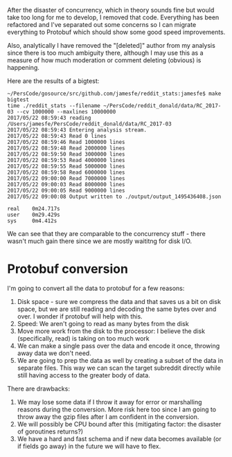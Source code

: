 After the disaster of concurrency, which in theory sounds fine but would take too long for me to develop, I removed that code.  Everything has been refactored and I've separated out some concerns so I can migrate everything to Protobuf which should show some good speed improvements.

Also, analytically I have removed the "[deleted]" author from my analysis since there is too much ambiguity there, although I may use this as a measure of how much moderation or comment deleting (obvious) is happening.

Here are the results of a bigtest:

```
~/PersCode/gosource/src/github.com/jamesfe/reddit_stats:jamesfe$ make bigtest
time ./reddit_stats --filename ~/PersCode/reddit_donald/data/RC_2017-03 --cv 1000000 --maxlines 10000000
2017/05/22 08:59:43 reading /Users/jamesfe/PersCode/reddit_donald/data/RC_2017-03
2017/05/22 08:59:43 Entering analysis stream.
2017/05/22 08:59:43 Read 0 lines
2017/05/22 08:59:46 Read 1000000 lines
2017/05/22 08:59:48 Read 2000000 lines
2017/05/22 08:59:50 Read 3000000 lines
2017/05/22 08:59:53 Read 4000000 lines
2017/05/22 08:59:55 Read 5000000 lines
2017/05/22 08:59:58 Read 6000000 lines
2017/05/22 09:00:00 Read 7000000 lines
2017/05/22 09:00:03 Read 8000000 lines
2017/05/22 09:00:05 Read 9000000 lines
2017/05/22 09:00:08 Output written to ./output/output_1495436408.json

real    0m24.717s
user    0m29.429s
sys     0m4.412s
```


We can see that they are comparable to the concurrency stuff - there wasn't much gain there since we are mostly waititng for disk I/O.

# Protobuf conversion
I'm going to convert all the data to protobuf for a few reasons:
1. Disk space - sure we compress the data and that saves us a bit on disk space, but we are still reading and decoding the same bytes over and over.  I wonder if protobuf will help with this.
2. Speed: We aren't going to read as many bytes from the disk
3. Move more work from the disk to the processor: I believe the disk (specifically, read) is taking on too much work
4. We can make a single pass over the data and encode it once, throwing away data we don't need.
5. We are going to prep the data as well by creating a subset of the data in separate files.  This way we can scan the target subreddit directly while still having access to the greater body of data.

There are drawbacks:
1. We may lose some data if I throw it away for error or marshalling reasons during the conversion.  More risk here too since I am going to throw away the gzip files after I am confident in the conversion.
2. We will possibly be CPU bound after this (mitigating factor: the disaster of goroutines returns?)
3. We have a hard and fast schema and if new data becomes available (or if fields go away) in the future we will have to flex.
